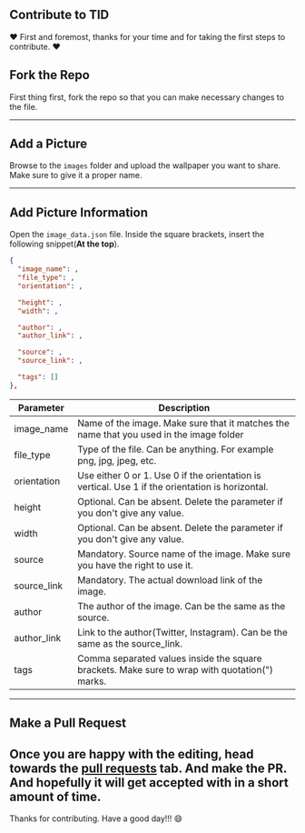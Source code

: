 ## Contribute to TID

:heart: First and foremost, thanks for your time and for taking the first steps to contribute. :heart:

 
<h2>Fork the Repo</h2>

First thing first, fork the repo so that you can make necessary changes to the file.

---

 
<h2>Add a Picture</h2>

Browse to the `images` folder and upload the wallpaper you want to share. Make sure to give it a proper name.

---

 
<h2>Add Picture Information</h2>

Open the `image_data.json` file. Inside the square brackets, insert the following snippet(**At the top**).

```json
{
  "image_name": ,
  "file_type": ,
  "orientation": ,

  "height": ,
  "width": ,

  "author": ,
  "author_link": ,

  "source": ,
  "source_link": ,

  "tags": []
},
  ```

|  Parameter  | Description                                                                                     |
|-------------|-------------------------------------------------------------------------------------------------|
| image_name  | Name of the image. Make sure that it matches the name that you used in the image folder         |
| file_type   | Type of the file. Can be anything. For example png, jpg, jpeg, etc.                             |
| orientation | Use either 0 or 1. Use 0 if the orientation is vertical. Use 1 if the orientation is horizontal. |
| height      | Optional. Can be absent. Delete the parameter if you don't give any value.                      |
| width       | Optional. Can be absent. Delete the parameter if you don't give any value.                      |
| source      | Mandatory. Source name of the image. Make sure you have the right to use it.                   |
| source_link | Mandatory. The actual download link of the image.                                               |
| author      | The author of the image. Can be the same as the source.                                             |
| author_link | Link to the author(Twitter, Instagram). Can be the same as the source_link.                         |
| tags        | Comma separated values inside the square brackets. Make sure to wrap with quotation(") marks. | 

  ---
 

 
<h2>Make a Pull Request</h2>

Once you are happy with the editing, head towards the [pull requests](https://github.com/Muhimen123/TID/pulls) tab. And make the PR. 
And hopefully it will get accepted with in a short amount of time. 
---
 

Thanks for contributing. Have a good day!!! :smile:

